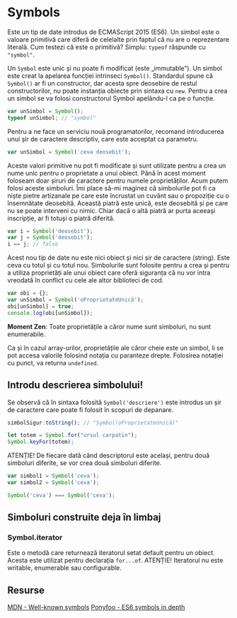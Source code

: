# Symbols

Este un tip de date introdus de ECMAScript 2015 (ES6). Un simbol este o valoare primitivă care diferă de celelalte prin faptul că nu are o reprezentare literală. Cum testezi că este o primitivă? Simplu: `typeof` răspunde cu `"symbol"`.

Un `Symbol` este unic și nu poate fi modificat (este „immutable”). Un simbol este creat la apelarea funcției intrinseci `Symbol()`. Standardul spune că `Symbol()` ar fi un constructor, dar acesta spre deosebire de restul constructorilor, nu poate instanția obiecte prin sintaxa cu `new`. Pentru a crea un simbol se va folosi constructorul Symbol apelându-l ca pe o funcție.

```javascript
var unSimbol = Symbol();
typeof unSimbol; // "symbol"
```

Pentru a ne face un serviciu nouă programatorilor, recomand introducerea unui șir de caractere descriptiv, care este acceptat ca parametru.

```javascript
var unSimbol = Symbol('ceva deosebit');
```

Aceste valori primitive nu pot fi modificate și sunt utilizate pentru a crea un nume unic pentru o proprietate a unui obiect. Până în acest moment foloseam doar șiruri de caractere pentru numele proprietăților. Acum putem folosi aceste simboluri. Îmi place să-mi maginez că simbolurile pot fi ca niște pietre artizanale pe care este încrustat un cuvânt sau o propoziție cu o însemnătate deosebită. Această piatră este unică, este deosebită și pe care nu se poate interveni cu nimic. Chiar dacă o altă piatră ar purta aceeași inscripție, ar fi totuși o piatră diferită.

```javascript
var i = Symbol('deosebit');
var j = Symbol('deosebit');
i == j; // false
```

Acest nou tip de date nu este nici obiect și nici șir de caractere (string). Este ceva cu totul și cu totul nou. Simbolurile sunt folosite pentru a crea și pentru a utiliza proprietăți ale unui obiect care oferă siguranța că nu vor intra vreodată în conflict cu cele ale altor biblioteci de cod.

```javascript
var obi = {};
var unSimbol = Symbol('oProprietateUnică');
obi[unSimbol] = true;
console.log(obi[unSimbol]);
```

**Moment Zen**: Toate proprietățile a căror nume sunt simboluri, nu sunt enumerabile.

Ca și în cazul array-urilor, proprietățile ale căror cheie este un simbol, li se pot accesa valorile folosind notația cu paranteze drepte. Folosirea notației cu punct, va returna `undefined`.

## Introdu descrierea simbolului!

Se observă că în sintaxa folosită `Symbol('descriere')` este introdus un șir de caractere care poate fi folosit în scopuri de depanare.

```javascript
simbolSigur.toString(); // "Symbol(oProprietateUnică)"
```

```javascript
let totem = Symbol.for("ursul carpatin");
Symbol.keyFor(totem);
```

ATENȚIE! De fiecare dată când descriptorul este același, pentru două simboluri diferite, se vor crea două simboluri diferite.

```javascript
var simbol1 = Symbol('ceva');
var simbol2 = Symbol('ceva');

Symbol('ceva') === Symbol('ceva');
```

## Simboluri construite deja în limbaj

### Symbol.iterator

Este o metodă care returnează iteratorul setat default pentru un obiect. Acesta este utilizat pentru declarația `for...of`.
ATENȚIE! Iteratorul nu este writable, enumerable sau configurable.

## Resurse

[MDN - Well-known symbols](https://developer.mozilla.org/en/docs/Web/JavaScript/Reference/Global_Objects/Symbol#Well-known_symbols)
[Ponyfoo - ES6 symbols in depth](https://ponyfoo.com/articles/es6-symbols-in-depth)

